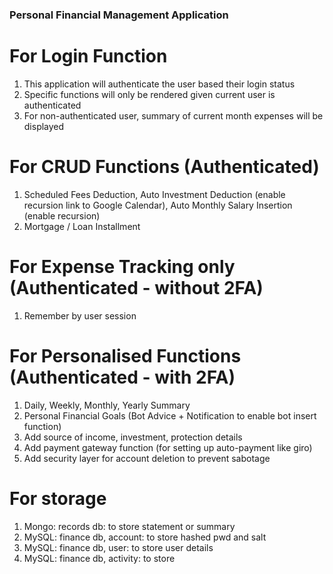 ### Personal Financial Management Application ###

# For Login Function
1. This application will authenticate the user based their login status
2. Specific functions will only be rendered given current user is authenticated
3. For non-authenticated user, summary of current month expenses will be displayed

# For CRUD Functions (Authenticated)
1. Scheduled Fees Deduction, Auto Investment Deduction (enable recursion link to Google Calendar), Auto Monthly Salary Insertion (enable recursion)
2. Mortgage / Loan Installment

# For Expense Tracking only (Authenticated - without 2FA)
1. Remember by user session

# For Personalised Functions (Authenticated - with 2FA)
1. Daily, Weekly, Monthly, Yearly Summary
2. Personal Financial Goals (Bot Advice + Notification to enable bot insert function)
3. Add source of income, investment, protection details
4. Add payment gateway function (for setting up auto-payment like giro)
5. Add security layer for account deletion to prevent sabotage

# For storage
1. Mongo: records db: to store statement or summary
2. MySQL: finance db, account: to store hashed pwd and salt
3. MySQL: finance db, user: to store user details
3. MySQL: finance db, activity: to store 


